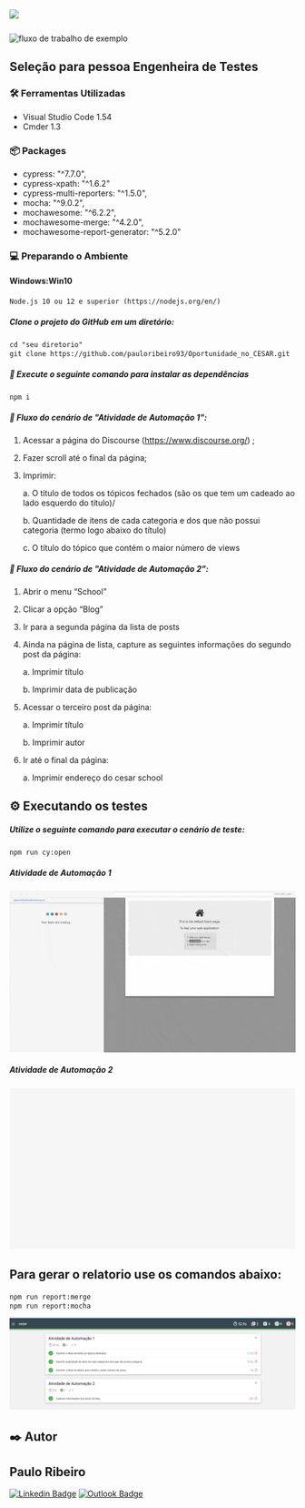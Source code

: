  # <img src="https://www.cesar.school/wp-content/uploads/2019/09/marca_cesar_school-152x120.png"/> 
![fluxo de trabalho de exemplo](https://github.com/pauloribeiro93/Oportunidade_no_CESAR/actions/workflows/main.yml/badge.svg)

## Seleção para pessoa Engenheira de Testes

### 🛠️ Ferramentas Utilizadas

- Visual Studio Code 1.54 
- Cmder 1.3

### :package: Packages 

- cypress: "^7.7.0",
- cypress-xpath: "^1.6.2"
- cypress-multi-reporters: "^1.5.0",
- mocha: "^9.0.2",
- mochawesome: "^6.2.2",
- mochawesome-merge: "^4.2.0",
- mochawesome-report-generator: "^5.2.0"

### :computer: Preparando o Ambiente

#### Windows:Win10
```
Node.js 10 ou 12 e superior (https://nodejs.org/en/)
```


##### Clone o projeto do GitHub em um diretório:

```
cd "seu diretorio"
git clone https://github.com/pauloribeiro93/Oportunidade_no_CESAR.git

```

##### :runner: Execute o seguinte comando para instalar as dependências

```
npm i
```

##### :memo: Fluxo do cenário de "Atividade de Automação 1":

  1. Acessar a página do Discourse (https://www.discourse.org/) ;

  3. Fazer scroll até o final da página;
  
  4. Imprimir:
      <p>a. O título de todos os tópicos fechados (são os que tem um cadeado ao lado esquerdo do título)/<p> 
      <p> b. Quantidade de itens de cada categoria e dos que não possui categoria (termo logo abaixo do título)</p>
      <p>c. O título do tópico que contém o maior número de views</p>
      
##### :memo: Fluxo do cenário de "Atividade de Automação 2":
  
  1. Abrir o menu “School”
  2. Clicar a opção “Blog”
  3. Ir para a segunda página da lista de posts
  4. Ainda na página de lista, capture as seguintes informações do segundo post da página:
      <p>a. Imprimir título</p>
      <p>b. Imprimir data de publicação</p>
      
  5. Acessar o terceiro post da página: 
      <p>a. Imprimir título</p>
      <p>b. Imprimir autor</p>
      
  6. Ir até o final da página:
      <p>a. Imprimir endereço do cesar school</p>
      

## ⚙️ Executando os testes

##### Utilize o seguinte comando para executar o cenário de teste: 

``````
npm run cy:open
``````

##### Atividade de Automação 1

<img src="https://github.com/pauloribeiro93/Oportunidade_no_CESAR/blob/main/cypress/gifs/discourse.spec.js.gif"/> 


##### Atividade de Automação 2

<img src="https://github.com/pauloribeiro93/Oportunidade_no_CESAR/blob/main/cypress/gifs/cesarSchool.spec.js.gif"/> 


  
## Para gerar o relatorio use os comandos abaixo: 

``````
npm run report:merge
npm run report:mocha
``````

<img src="https://github.com/pauloribeiro93/Oportunidade_no_CESAR/blob/main/cypress/gifs/Captura%20de%20tela%202021-07-22%20165823.png"/> 



## ✒️ Autor


## Paulo Ribeiro

[![Linkedin Badge](https://img.shields.io/badge/-Paulo-blue?style=flat-square&logo=Linkedin&logoColor=white&link=https://www.linkedin.com/in/ribeiro-paulo/)](https://www.linkedin.com/in/ribeiro-paulo/) 
[![Outlook Badge](https://img.shields.io/badge/-Paulo_Ribeiro-0078d4?style=flat-square&logo=microsoft-outlook&logoColor=white&link=mailto:pauloribeiro93@hotmail.com)](mailto:pauloribeiro93@hotmail.com)

